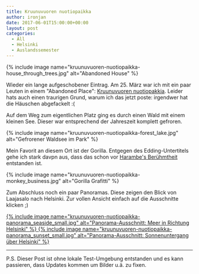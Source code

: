 ```yaml
---
title: Kruunuvuoren nuotiopaikka
author: ironjan
date: 2017-06-01T15:00:00+00:00
layout: post
categories:
  - All
  - Helsinki
  - Auslandssemester
---
```


{% include image name="kruunuvuoren-nuotiopaikka-house_through_trees.jpg" alt="Abandoned House" %}

Wieder ein lange aufgeschobener Eintrag. Am 25. März war ich mit ein paar Leuten in einem "Abandoned Place": [Kruunuvuoren nuotiopakkia](https://www.google.de/maps/place/Kruunuvuoren+nuotiopaikka/@60.1637088,24.7600938,10z/). Leider hats auch einen traurigen Grund, warum ich das jetzt poste: irgendwer hat die Häuschen abgefackelt :(

<!--more-->

Auf dem Weg zum eigentlichen Platz ging es durch einen Wald mit einem kleinen See. Dieser war entsprechend der Jahreszeit komplett gefroren.

{% include image name="kruunuvuoren-nuotiopaikka-forest_lake.jpg" alt="Gefrorener Waldsee im Park" %}

Mein Favorit an diesem Ort ist der Gorilla. Entgegen des Edding-Untertitels gehe ich stark davpn aus, dass das schon vor [Harambe's Berühmtheit](https://de.wikipedia.org/wiki/Harambe_(Gorilla)) entstanden ist.

{% include image name="kruunuvuoren-nuotiopaikka-monkey_business.jpg" alt="Gorilla Grafitti" %}

Zum Abschluss noch ein paar Panoramas. Diese zeigen den Blick von Laajasalo nach Helsinki. Zur vollen Ansicht einfach auf die Ausschnitte klicken ;)

<a href="/uploads/2017/06/kruunuvuoren-nuotiopaikka-panorama_seaside.jpg">
	{% include image name="kruunuvuoren-nuotiopaikka-panorama_seaside_small.jpg" alt="Panorama-Ausschnitt: Meer in Richtung Helsinki" %}
</a>

<a href="/uploads/2017/06/kruunuvuoren-nuotiopaikka-panorama_sunset.jpg">
  {% include image name="kruunuvuoren-nuotiopaikka-panorama_sunset_small.jpg" alt="Panorama-Ausschnitt: Sonnenuntergang über Helsinki" %}
</a>

---

P.S. Dieser Post ist ohne lokale Test-Umgebung entstanden und es kann passieren, dass Updates kommen um Bilder u.ä. zu fixen.
